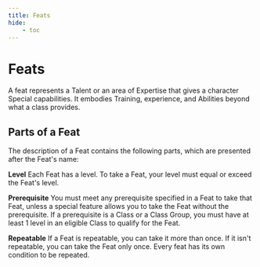 ```yaml
---
title: Feats
hide:
    - toc
---
```


# Feats

A feat represents a Talent or an area of Expertise that gives a character Special capabilities. It embodies Training, experience, and Abilities beyond what a class provides.

## Parts of a Feat
The description of a Feat contains the following parts, which are presented after the Feat's name:

**Level**  Each Feat has a level. To take a Feat, your level must equal or exceed the Feat's level.

**Prerequisite**  You must meet any prerequisite specified in a Feat to take that Feat, unless a special feature allows you to take the Feat without the prerequisite. If a prerequisite is a Class or a Class Group, you must have at least 1 level in an eligible Class to qualify for the Feat.

**Repeatable**  If a Feat is repeatable, you can take it more than once. If it isn't repeatable, you can take the Feat only once. Every feat has its own condition to be repeated.